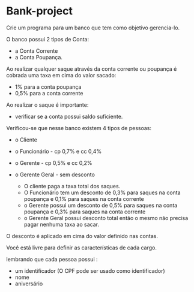 # Bank-project


Crie um programa para um banco que tem como objetivo gerencia-lo. 

O banco possui 2 tipos de Conta:
* a Conta Corrente 
* a Conta Poupança. 

Ao realizar qualquer saque através da conta corrente ou poupança é cobrada 
uma taxa em cima do valor sacado:

* 1% para a conta poupança 
* 0,5% para a conta corrente

Ao realizar o saque é importante:
* verificar se a conta possui saldo suficiente.

Verificou-se que nesse banco existem 4 tipos de pessoas:

* o Cliente
* o Funcionário - cp 0,7% e cc 0,4%
* o Gerente - cp 0,5% e cc 0,2%
* o Gerente Geral - sem desconto
 
	* O cliente paga a taxa total dos saques.
	* O Funcionário tem um desconto de 0,3% para saques na conta poupança e 0,1% para saques na conta corrente
	* o Gerente possui um desconto de 0,5% para saques na conta poupança e 0,3% para saques na conta corrente
	* o Gerente Geral possui desconto total então o mesmo não precisa pagar nenhuma taxa ao sacar.

O desconto é aplicado em cima do valor definido nas contas.


Você está livre para definir as características de cada cargo.

lembrando que cada pessoa possui :

* um identificador (O CPF pode ser usado como identificador)
* nome 
* aniversário

